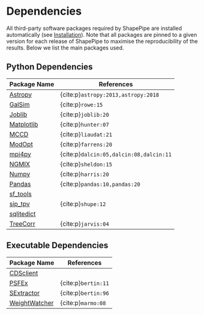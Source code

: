 # Dependencies

All third-party software packages required by ShapePipe are installed
automatically (see [Installation](installation.md)). Note that all packages
are pinned to a given version for each release of ShapePipe to maximise the
reproducibility of the results. Below we list the main packages used.

## Python Dependencies

| Package Name | References                                        |
|--------------|---------------------------------------------------|
| [Astropy](https://www.astropy.org/) | {cite:p}`astropy:2013,astropy:2018` |
| [GalSim](https://github.com/GalSim-developers/GalSim) | {cite:p}`rowe:15` |
| [Joblib](https://joblib.readthedocs.io/en/latest/) | {cite:p}`joblib:20` |
| [Matplotlib](https://matplotlib.org/) | {cite:p}`hunter:07` |
| [MCCD](https://github.com/CosmoStat/mccd) | {cite:p}`liaudat:21` |
| [ModOpt](https://cea-cosmic.github.io/ModOpt/) | {cite:p}`farrens:20` |
| [mpi4py](https://mpi4py.readthedocs.io/en/stable/) | {cite:p}`dalcin:05,dalcin:08,dalcin:11` |
| [NGMIX](https://github.com/esheldon/ngmix) | {cite:p}`sheldon:15` |
| [Numpy](https://numpy.org/) | {cite:p}`harris:20` |
| [Pandas](https://pandas.pydata.org/) | {cite:p}`pandas:10,pandas:20` |
| [sf_tools](https://github.com/sfarrens/sf_tools) | |
| [sip_tpv](https://github.com/stargaser/sip_tpv) | {cite:p}`shupe:12` |
| [sqlitedict](https://github.com/RaRe-Technologies/sqlitedict) | |
| [TreeCorr](https://rmjarvis.github.io/TreeCorr/_build/html/index.html) | {cite:p}`jarvis:04` |

## Executable Dependencies

| Package Name  | References |
|---------------|------------|
| [CDSclient](http://cdsarc.u-strasbg.fr/doc/cdsclient.html) | |
| [PSFEx](https://www.astromatic.net/software/psfex/) | {cite:p}`bertin:11` |
| [SExtractor](https://www.astromatic.net/software/sextractor/) | {cite:p}`bertin:96` |
| [WeightWatcher](https://www.astromatic.net/software/weightwatcher/) | {cite:p}`marmo:08` |
